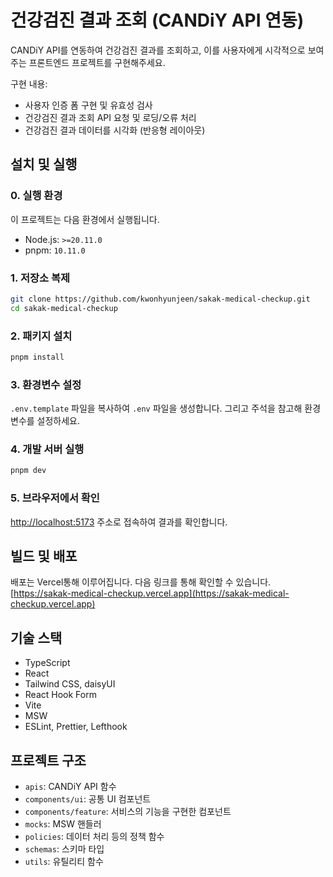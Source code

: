 # 건강검진 결과 조회 (CANDiY API 연동)

CANDiY API를 연동하여 건강검진 결과를 조회하고, 이를 사용자에게 시각적으로 보여주는 프론트엔드 프로젝트를 구현해주세요.

구현 내용:

- 사용자 인증 폼 구현 및 유효성 검사
- 건강검진 결과 조회 API 요청 및 로딩/오류 처리
- 건강검진 결과 데이터를 시각화 (반응형 레이아웃)

## 설치 및 실행

### 0. 실행 환경

이 프로젝트는 다음 환경에서 실행됩니다.

- Node.js: `>=20.11.0`
- pnpm: `10.11.0`

### 1. 저장소 복제

```bash
git clone https://github.com/kwonhyunjeen/sakak-medical-checkup.git
cd sakak-medical-checkup
```

### 2. 패키지 설치

```bash
pnpm install
```

### 3. 환경변수 설정

`.env.template` 파일을 복사하여 `.env` 파일을 생성합니다.
그리고 주석을 참고해 환경변수를 설정하세요.

### 4. 개발 서버 실행

```bash
pnpm dev
```

### 5. 브라우저에서 확인

[http://localhost:5173](http://localhost:5173) 주소로 접속하여 결과를 확인합니다.

## 빌드 및 배포

배포는 Vercel통해 이루어집니다. 다음 링크를 통해 확인할 수 있습니다.
[https://sakak-medical-checkup.vercel.app](https://sakak-medical-checkup.vercel.app)

## 기술 스택

- TypeScript
- React
- Tailwind CSS, daisyUI
- React Hook Form
- Vite
- MSW
- ESLint, Prettier, Lefthook

## 프로젝트 구조

- `apis`: CANDiY API 함수
- `components/ui`: 공통 UI 컴포넌트
- `components/feature`: 서비스의 기능을 구현한 컴포넌트
- `mocks`: MSW 핸들러
- `policies`: 데이터 처리 등의 정책 함수
- `schemas`: 스키마 타입
- `utils`: 유틸리티 함수
